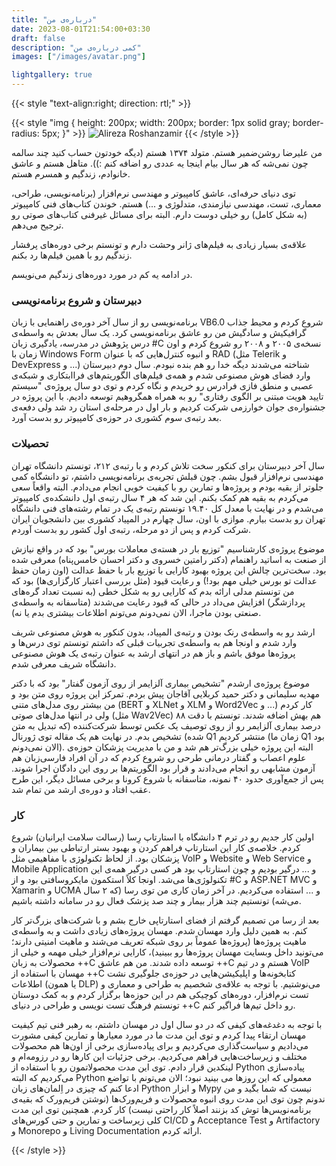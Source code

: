 ```yaml
---
title: "درباره‌ی من"
date: 2023-08-01T21:54:00+03:30
draft: false
description: "کمی درباره‌ی من"
images: ["/images/avatar.png"]

lightgallery: true
---
```

{{< style "text-align:right; direction: rtl;" >}}

{{< style "img { height: 200px; width: 200px; border: 1px solid gray; border-radius: 5px; }" >}}
![Alireza Roshanzamir](/images/avatar.png)
{{< /style >}}

من علیرضا روشن‌ضمیر هستم. متولد ۱۳۷۴ هستم (دیگه خودتون حساب کنید چند سالمه چون نمی‌شه
که هر سال بیام اینجا یه عددی رو اضافه کنم :)). متاهل هستم و عاشق خانوادم، زندگیم و همسرم
هستم.

توی دنیای حرفه‌ای، عاشق کامپیوتر و مهندسی نرم‌افزار (برنامه‌نویسی، طراحی، معماری،
تست، مهندسی نیازمندی، متدلوژی و ...) هستم. خوندن کتاب‌های فنی کامپیوتر (به شکل کامل)
رو خیلی دوست دارم. البته برای مسائل غیرفنی کتاب‌های صوتی رو ترجیح می‌دهم.

علاقه‌ی بسیار زیادی به فیلم‌های ژانر وحشت دارم و تونستم برخی دوره‌های پرفشار زندگیم رو
با همین فیلم‌ها رد بکنم.

در ادامه یه کم در مورد دوره‌های زندگیم می‌نویسم.

### دبیرستان و شروع برنامه‌نویسی
برنامه‌نویسی رو از سال آخر دوره‌ی راهنمایی با زبان VB6.0 شروع کردم و محیط جذاب گرافیکیش
و سادگیش من رو عاشق برنامه‌نویسی کرد. یک سال بعدش به واسطه‌ی درس پژوهش در مدرسه،
یادگیری زبان #C نسخه‌ی ۲۰۰۵ و ۲۰۰۸ رو شروع کردم و اون زمان با Windows Form و انبوه
کنترل‌هایی که با عنوان RAD (مثل Telerik و DevExpress و ...) شناخته می‌شدند دیگه خدا رو
هم بنده نبودم. سال دوم دبیرستان وارد فضای هوش مصنوعی شدم و همه‌ی فیلم‌های الگوریتم‌های
فراابتکاری و شبکه‌ی عصبی و منطق فازی فرادرس رو خریدم و نگاه کردم و توی دو سال پروژه‌ی
"سیستم تایید هویت مبتنی بر الگوی رفتاری" رو به همراه همگروهیم توسعه دادیم. با این پروژه
در جشنواره‌ی جوان خوارزمی شرکت کردیم و بار اول در مرحله‌ی استان رد شد ولی دفعه‌ی بعد
رتبه‌ی سوم کشوری در حوزه‌ی کامپیوتر رو بدست آورد.

### تحصیلات
سال آخر دبیرستان برای کنکور سخت تلاش کردم و با رتبه‌ی ۲۱۲، تونستم دانشگاه تهران مهندسی
نرم‌افزار قبول بشم. چون قبلش تجربه‌ی برنامه‌نویسی داشتم، تو دانشگاه کمی جلوتر از بقیه
بودم و پروژه‌ها و تمارین رو با کیفیت خوبی انجام می‌دادم. البته واقعاً سعی می‌کردم
به بقیه هم کمک بکنم. این شد که هر ۴ سال رتبه‌ی اول دانشکده‌ی کامپیوتر می‌شدم و در نهایت
با معدل کل ۱۹.۴۰ تونستم رتبه‌ی یک در تمام رشته‌های فنی دانشگاه تهران رو بدست بیارم.
موازی با اون، سال چهارم در المپیاد کشوری بین دانشجویان ایران شرکت کردم و پس از دو
مرحله، رتبه‌ی اول کشور رو بدست آوردم.

موضوع پروژه‌ی کارشناسیم "توزیع بار در هسته‌ی معاملات بورس" بود که در واقع نیازش از صنعت
به اساتید راهنمام (دکتر رامتین خسروی و دکتر احسان خامس‌پناه) معرفی شده بود. سخت‌ترین
چالش این پروژه بهبود کارایی با توزیع بار با حفظ عدالت (اون زمان حفظ عدالت تو بورس خیلی
مهم بود!) و رعایت قیود (مثل بررسی اعتبار کارگزاری‌ها) بود که من تونستم مدلی ارائه بدم
که کارایی رو به شکل خطی (به نسبت تعداد گره‌های پردازشگر) افزایش می‌داد در حالی که قیود
رعایت می‌شدند (متاسفانه به واسطه‌ی صنعتی بودن ماجرا، الان نمی‌دونم می‌تونم اطلاعات
بیشتری بدم یا نه).

ارشد رو به واسطه‌ی رنک بودن و رتبه‌ی المپیاد، بدون کنکور به هوش مصنوعی شریف وارد شدم و
اونجا هم به واسطه‌ی تجربیات قبلی که داشتم تونستم توی درس‌ها و پروژه‌ها موفق باشم و باز
هم در انتهای ارشد به عنوان رتبه‌ی یک هوش مصنوعی دانشگاه شریف معرفی شدم.

موضوع پروژه‌ی ارشدم "تشخیص بیماری آلزایمر از روی آزمون گفتار" بود که با دکتر مهدیه
سلیمانی و دکتر حمید کربلایی آقاجان پیش بردم. تمرکز این پروژه روی متن بود و من بیشتر روی
مدل‌های متنی (BERT و XLNet و XLM و Word2Vec و ...) کار کردم ولی در انتها مدل‌های صوتی
(مثل Wav2Vec) هم بهش اضافه شدند. تونستم با دقت ۸۸ درصد بیماری آلزایمر رو از روی توصیف
یک عکس توسط شرکت‌کننده (که تبدیل به متن شده) تشخیص بدم. در نهایت هم یک مقاله توی
ژورنال Q1 منتشر کردیم (زمان ما Q1 بود الان نمی‌دونم). البته این پروژه خیلی بزرگ‌تر هم
شد و من با مدیریت پزشکان حوزه‌ی علوم اعصاب و گفتار درمانی طرحی رو شروع کردم که در آن
افراد فارسی‌زبان هم آزمون مشابهی رو انجام می‌دادند و قرار بود الگوریتم‌ها بر روی این
دادگان اجرا شوند. پس از جمع‌آوری حدود ۴۰ نمونه، متاسفانه با شروع کرونا و برخی مسائل
دیگر، این طرح عقب افتاد و دوره‌ی ارشد من تمام شد.

### کار
اولین کار جدیم رو در ترم ۴ دانشگاه با استارتاپ رِسا (رسالت سلامت ایرانیان) شروع کردم.
خلاصه‌ی کار این استارتاپ فراهم کردن و بهبود بستر ارتباطی بین بیماران و پزشکان بود.
از لحاظ تکنولوژی با مفاهیمی مثل VoIP و Website و Web Service و Mobile Application و
... درگیر بودیم و چون استارتاپ بود هر کسی درگیر همه‌ی این تکنولوژی‌ها می‌شد. اونجا کلاً
استکمون مایکروسافتی بود و از #C و ASP.NET MVC و Xamarin و UCMA و ... استفاده می‌کردیم.
در آخر زمان کاری من توی رسا (که ۲ سال می‌شه) تونستیم چند هزار بیمار و چند صد پزشک فعال
رو در سامانه داشته باشیم.

بعد از رسا من تصمیم گرفتم از فضای استارتاپی خارج بشم و با شرکت‌های بزرگ‌تر کار کنم. به
همین دلیل وارد مهسان شدم. مهسان پروژه‌های زیادی داشت و به واسطه‌ی ماهیت پروژه‌ها
(پروژه‌ها عموماً بر روی شبکه تعریف می‌شند و ماهیت امنیتی دارند؛ می‌تونید داخل وبسایت
مهسان پروژه‌ها رو ببینید)، کارایی نرم‌افزار خیلی مهمه و خیلی از محصولات به زبان ++C
توسعه داده شدند. من هم عاشق ++C هستم و در تیم VoIP مهسان با استفاده از ++C کتابخونه‌ها
و اپلیکیشن‌هایی در حوزه‌ی جلوگیری نشت اطلاعات (یا همون DLP) می‌نوشتیم. با توجه به
علاقه‌ی شخصیم به طراحی و معماری و تست نرم‌افزار، دوره‌های کوچیکی هم در این حوزه‌ها
برگزار کردم و به کمک دوستان تونستم فرهنگ تست نویسی و طراحی در دنیای ++C رو داخل تیم‌ها
فراگیر کنم.

با توجه به دغدغه‌های کیفی که در دو سال اول در مهسان داشتم، به رهبر فنی تیم کیفیت مهسان
ارتقاء پیدا کردم و توی این مدت ما در مورد معیارها و تمارین کیفی مشورت می‌دادیم و
سیاست‌گذاری می‌کردیم و برای پیاده‌سازی برخی از اون‌ها هم محصولات مختلف و زیرساخت‌هایی
فراهم می‌کردیم. برخی جزئیات این کارها رو در رزومه‌ام و لینکدین قرار دادم. توی این مدت
محصولاتمون رو با استفاده از Python پیاده‌سازی می‌کردیم که البته Python معمولی که این
روزها می بینید نبود؛ الان می‌تونم با تواضع ادعا کنم که چیزی در اِلمان‌های زبان Python و
ابزار Mypy نیست که شما بگید و من ندونم چون توی این مدت روی انبوه محصولات و فریم‌ورک‌ها
(نوشتن فریم‌ورک که بقیه‌ی برنامه‌نویس‌ها توش کد بزنند اصلاً کار راحتی نیست) کار کردم.
همچنین توی این مدت کلی زیرساخت و تمارین و حتی کورس‌های CI/CD و Acceptance Test
و Artifactory و Monorepo و Living Documentation ارائه کردم.

{{< /style >}}

